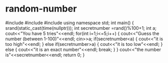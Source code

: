 # random-number
#include<iostream>
#include<cstdlib>
#include<ctime>
using namespace std;
int main()
{
srand(static_cast<unsigned int>(time(nullptr)));
int secretnumber =rand()%100+1;
int a;
cout<<"You have 5 tries"<<endl;
for(int i=1;i<=5;i++)
{
cout<<"Guess the number (between 1-100)"<<endl;
cin>>a;
if(secretnumber<a)
{
    cout<<"it is too high"<<endl;
}
else if(secretnumber>a)
{
    cout<<"it is too low"<<endl;
}
else
{
    cout<<"it is an exact number"<<endl;
    break;
}
}
cout<<"the number is"<<secretnumber<<endl;
return 0;
}
